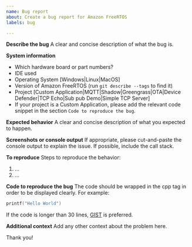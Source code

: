 ```yaml
---
name: Bug report
about: Create a bug report for Amazon FreeRTOS
labels: bug

---
```


**Describe the bug**
A clear and concise description of what the bug is.

**System information**
- Which hardware board or part numbers?
- IDE used
- Operating System [Windows|Linux|MacOS]
- Version of Amazon FreeRTOS (run ``git describe --tags`` to find it)
- Project [Custom Application|MQTT|Shadow|Greengrass|OTA|Device Defender|TCP Echo|Sub pub Demo|Simple TCP Server]
- If your project is a Custom Application, please add the relevant code snippet in the section `Code to reproduce the bug`. 

**Expected behavior**
A clear and concise description of what you expected to happen.

**Screenshots or console output**
If appropriate, please cut-and-paste the console output to explain the issue. If possible, include the call stack. 

**To reproduce**
Steps to reproduce the behavior:

1. ...
2. ...

**Code to reproduce the bug**
The code should be wrapped in the cpp tag in order to be displayed clearly. For example:

```cpp
printf("Hello World")
```

If the code is longer than 30 lines, [GIST](https://gist.github.com) is preferred.

**Additional context**
Add any other context about the problem here.

Thank you!
